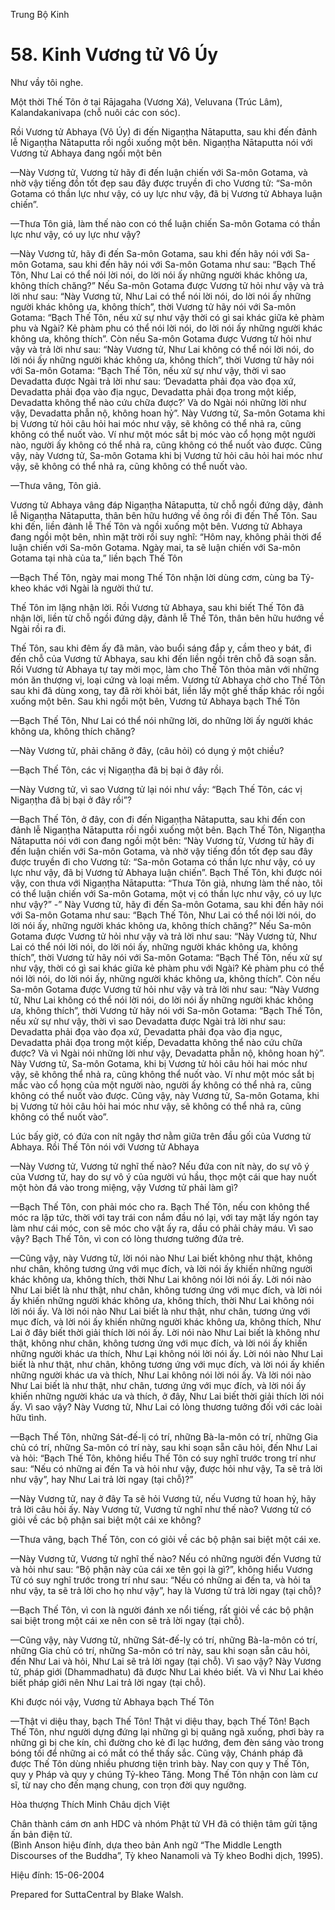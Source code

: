  

Trung Bộ Kinh

# 58\. Kinh Vương tử Vô Úy

Như vầy tôi nghe.

Một thời Thế Tôn ở tại Rājagaha (Vương Xá), Veluvana (Trúc Lâm), Kalandakanivapa (chỗ nuôi các con sóc).

Rồi Vương tử Abhaya (Vô Úy) đi đến Nigaṇṭha Nātaputta, sau khi đến đảnh lễ Nigaṇṭha Nātaputta rồi ngồi xuống một bên. Nigaṇṭha Nātaputta nói với Vương tử Abhaya đang ngồi một bên

—Này Vương tử, Vương tử hãy đi đến luận chiến với Sa-môn Gotama, và nhờ vậy tiếng đồn tốt đẹp sau đây được truyền đi cho Vương tử: “Sa-môn Gotama có thần lực như vậy, có uy lực như vậy, đã bị Vương tử Abhaya luận chiến”.

—Thưa Tôn giả, làm thế nào con có thể luận chiến Sa-môn Gotama có thần lực như vậy, có uy lực như vậy?

—Này Vương tử, hãy đi đến Sa-môn Gotama, sau khi đến hãy nói với Sa-môn Gotama, sau khi đến hãy nói với Sa-môn Gotama như sau: “Bạch Thế Tôn, Như Lai có thể nói lời nói, do lời nói ấy những người khác không ưa, không thích chăng?” Nếu Sa-môn Gotama được Vương tử hỏi như vậy và trả lời như sau: “Này Vương tử, Như Lai có thể nói lời nói, do lời nói ấy những người khác không ưa, không thích”, thời Vương tử hãy nói với Sa-môn Gotama: “Bạch Thế Tôn, nếu xử sự như vậy thời có gì sai khác giữa kẻ phàm phu và Ngài? Kẻ phàm phu có thể nói lời nói, do lời nói ấy những người khác không ưa, không thích”. Còn nếu Sa-môn Gotama được Vương tử hỏi như vậy và trả lời như sau: “Này Vương tử, Như Lai không có thể nói lời nói, do lời nói ấy những người khác không ưa, không thích”, thời Vương tử hãy nói với Sa-môn Gotama: “Bạch Thế Tôn, nếu xử sự như vậy, thời vì sao Devadatta được Ngài trả lời như sau: ‘Devadatta phải đọa vào đọa xứ, Devadatta phải đọa vào địa ngục, Devadatta phải đọa trong một kiếp, Devadatta không thể nào cứu chữa được?’ Và do Ngài nói những lời như vậy, Devadatta phẫn nộ, không hoan hỷ”. Này Vương tử, Sa-môn Gotama khi bị Vương tử hỏi câu hỏi hai móc như vậy, sẽ không có thể nhả ra, cũng không có thể nuốt vào. Ví như một móc sắt bị móc vào cổ họng một người nào, người ấy không có thể nhả ra, cũng không có thể nuốt vào được. Cũng vậy, này Vương tử, Sa-môn Gotama khi bị Vương tử hỏi câu hỏi hai móc như vậy, sẽ không có thể nhả ra, cũng không có thể nuốt vào.

—Thưa vâng, Tôn giả.

Vương tử Abhaya vâng đáp Nigaṇṭha Nātaputta, từ chỗ ngồi đứng dậy, đảnh lễ Nigaṇṭha Nātaputta, thân bên hữu hướng về ông rồi đi đến Thế Tôn. Sau khi đến, liền đảnh lễ Thế Tôn và ngồi xuống một bên. Vương tử Abhaya đang ngồi một bên, nhìn mặt trời rồi suy nghĩ: “Hôm nay, không phải thời để luận chiến với Sa-môn Gotama. Ngày mai, ta sẽ luận chiến với Sa-môn Gotama tại nhà của ta,” liền bạch Thế Tôn

—Bạch Thế Tôn, ngày mai mong Thế Tôn nhận lời dùng cơm, cùng ba Tỷ-kheo khác với Ngài là người thứ tư.

Thế Tôn im lặng nhận lời. Rồi Vương tử Abhaya, sau khi biết Thế Tôn đã nhận lời, liền từ chỗ ngồi đứng dậy, đảnh lễ Thế Tôn, thân bên hữu hướng về Ngài rồi ra đi.

Thế Tôn, sau khi đêm ấy đã mãn, vào buổi sáng đắp y, cầm theo y bát, đi đến chỗ của Vương tử Abhaya, sau khi đến liền ngồi trên chỗ đã soạn sẵn. Rồi Vương tử Abhaya tự tay mời mọc, làm cho Thế Tôn thỏa mãn với những món ăn thượng vị, loại cứng và loại mềm. Vương tử Abhaya chờ cho Thế Tôn sau khi đã dùng xong, tay đã rời khỏi bát, liền lấy một ghế thấp khác rồi ngồi xuống một bên. Sau khi ngồi một bên, Vương tử Abhaya bạch Thế Tôn

—Bạch Thế Tôn, Như Lai có thể nói những lời, do những lời ấy người khác không ưa, không thích chăng?

—Này Vương tử, phải chăng ở đây, (câu hỏi) có dụng ý một chiều?

—Bạch Thế Tôn, các vị Nigaṇṭha đã bị bại ở đây rồi.

—Này Vương tử, vì sao Vương tử lại nói như vầy: “Bạch Thế Tôn, các vị Nigaṇṭha đã bị bại ở đây rồi”?

—Bạch Thế Tôn, ở đây, con đi đến Nigaṇṭha Nātaputta, sau khi đến con đảnh lễ Nigaṇṭha Nātaputta rồi ngồi xuống một bên. Bạch Thế Tôn, Nigaṇṭha Nātaputta nói với con đang ngồi một bên: “Này Vương tử, Vương tử hãy đi đến luận chiến với Sa-môn Gotama, và nhờ vậy tiếng đồn tốt đẹp sau đây được truyền đi cho Vương tử: “Sa-môn Gotama có thần lực như vậy, có uy lực như vậy, đã bị Vương tử Abhaya luận chiến”. Bạch Thế Tôn, khi được nói vậy, con thưa với Nigaṇṭha Nātaputta: “Thưa Tôn giả, nhưng làm thế nào, tôi có thể luận chiến với Sa-môn Gotama, một vị có thần lực như vậy, có uy lực như vậy?” -” Này Vương tử, hãy đi đến Sa-môn Gotama, sau khi đến hãy nói với Sa-môn Gotama như sau: “Bạch Thế Tôn, Như Lai có thể nói lời nói, do lời nói ấy, những người khác không ưa, không thích chăng?” Nếu Sa-môn Gotama được Vương tử hỏi như vậy và trả lời như sau: “Này Vương tử, Như Lai có thể nói lời nói, do lời nói ấy, những người khác không ưa, không thích”, thời Vương tử hãy nói với Sa-môn Gotama: “Bạch Thế Tôn, nếu xử sự như vậy, thời có gì sai khác giữa kẻ phàm phu với Ngài? Kẻ phàm phu có thể nói lời nói, do lời nói ấy, những người khác không ưa, không thích”. Còn nếu Sa-môn Gotama được Vương tử hỏi như vậy và trả lời như sau: “Này Vương tử, Như Lai không có thể nói lời nói, do lời nói ấy những người khác không ưa, không thích”, thời Vương tử hãy nói với Sa-môn Gotama: “Bạch Thế Tôn, nếu xử sự như vậy, thời vì sao Devadatta được Ngài trả lời như sau: Devadatta phải đọa vào đọa xứ, Devadatta phải đọa vào địa ngục, Devadatta phải đọa trong một kiếp, Devadatta không thể nào cứu chữa được? Và vì Ngài nói những lời như vậy, Devadatta phẫn nộ, không hoan hỷ”. Này Vương tử, Sa-môn Gotama, khi bị Vương tử hỏi câu hỏi hai móc như vậy, sẽ không thể nhả ra, cũng không thể nuốt vào. Ví như một móc sắt bị mắc vào cổ họng của một người nào, người ấy không có thể nhả ra, cũng không có thể nuốt vào được. Cũng vậy, này Vương tử, Sa-môn Gotama, khi bị Vương tử hỏi câu hỏi hai móc như vậy, sẽ không có thể nhả ra, cũng không có thể nuốt vào”.

Lúc bấy giờ, có đứa con nít ngây thơ nằm giữa trên đầu gối của Vương tử Abhaya. Rồi Thế Tôn nói với Vương tử Abhaya

—Này Vương tử, Vương tử nghĩ thế nào? Nếu đứa con nít này, do sự vô ý của Vương tử, hay do sự vô ý của người vú hầu, thọc một cái que hay nuốt một hòn đá vào trong miệng, vậy Vương tử phải làm gì?

—Bạch Thế Tôn, con phải móc cho ra. Bạch Thế Tôn, nếu con không thể móc ra lập tức, thời với tay trái con nắm đầu nó lại, với tay mặt lấy ngón tay làm như cái móc, con sẽ móc cho vật ấy ra, dầu có phải chảy máu. Vì sao vậy? Bạch Thế Tôn, vì con có lòng thương tưởng đứa trẻ.

—Cũng vậy, này Vương tử, lời nói nào Như Lai biết không như thật, không như chân, không tương ứng với mục đích, và lời nói ấy khiến những người khác không ưa, không thích, thời Như Lai không nói lời nói ấy. Lời nói nào Như Lai biết là như thật, như chân, không tương ứng với mục đích, và lời nói ấy khiến những người khác không ưa, không thích, thời Như Lai không nói lời nói ấy. Và lời nói nào Như Lai biết là như thật, như chân, tương ứng với mục đích, và lời nói ấy khiến những người khác không ưa, không thích, Như Lai ở đây biết thời giải thích lời nói ấy. Lời nói nào Như Lai biết là không như thật, không như chân, không tương ứng với mục đích, và lời nói ấy khiến những người khác ưa thích, Như Lại không nói lời nói ấy. Lời nói nào Như Lai biết là như thật, như chân, không tương ứng với mục đích, và lời nói ấy khiến những người khác ưa và thích, Như Lai không nói lời nói ấy. Và lời nói nào Như Lai biết là như thật, như chân, tương ứng với mục đích, và lời nói ấy khiến những người khác ưa và thích, ở đây, Như Lai biết thời giải thích lời nói ấy. Vì sao vậy? Này Vương tử, Như Lai có lòng thương tưởng đối với các loài hữu tình.

—Bạch Thế Tôn, những Sát-đế-lị có trí, những Bà-la-môn có trí, những Gia chủ có trí, những Sa-môn có trí này, sau khi soạn sẵn câu hỏi, đến Như Lai và hỏi: “Bạch Thế Tôn, không hiểu Thế Tôn có suy nghĩ trước trong trí như sau: “Nếu có những ai đến Ta và hỏi như vậy, được hỏi như vậy, Ta sẽ trả lời như vậy”, hay Như Lai trả lời ngay (tại chỗ)?”

—Này Vương tử, nay ở đây Ta sẽ hỏi Vương tử, nếu Vương tử hoan hỷ, hãy trả lời câu hỏi ấy. Này Vương tử, Vương tử nghĩ như thế nào? Vương tử có giỏi về các bộ phận sai biệt một cái xe không?

—Thưa vâng, bạch Thế Tôn, con có giỏi về các bộ phận sai biệt một cái xe.

—Này Vương tử, Vương tử nghĩ thế nào? Nếu có những người đến Vương tử và hỏi như sau: “Bộ phận này của cái xe tên gọi là gì?”, không hiểu Vương Tử có suy nghĩ trước trong trí như sau: “Nếu có những ai đến ta, và hỏi ta như vậy, ta sẽ trả lời cho họ như vậy”, hay là Vương tử trả lời ngay (tại chỗ)?

—Bạch Thế Tôn, vì con là người đánh xe nổi tiếng, rất giỏi về các bộ phận sai biệt trong một cái xe nên con sẽ trả lời ngay (tại chỗ).

—Cũng vậy, này Vương tử, những Sát-đế-lỵ có trí, những Bà-la-môn có trí, những Gia chủ có trí, những Sa-môn có trí này, sau khi soạn sẵn câu hỏi, đến Như Lai và hỏi, Như Lai sẽ trả lời ngay (tại chỗ). Vì sao vậy? Này Vương tử, pháp giới (Dhammadhatu) đã được Như Lai khéo biết. Và vì Như Lai khéo biết pháp giới nên Như Lai trả lời ngay (tại chỗ).

Khi được nói vậy, Vương tử Abhaya bạch Thế Tôn

—Thật vi diệu thay, bạch Thế Tôn! Thật vi diệu thay, bạch Thế Tôn! Bạch Thế Tôn, như người dựng đứng lại những gì bị quăng ngã xuống, phơi bày ra những gì bị che kín, chỉ đường cho kẻ đi lạc hướng, đem đèn sáng vào trong bóng tối để những ai có mắt có thể thấy sắc. Cũng vậy, Chánh pháp đã được Thế Tôn dùng nhiều phương tiện trình bày. Nay con quy y Thế Tôn, quy y Pháp và quy y chúng Tỷ-kheo Tăng. Mong Thế Tôn nhận con làm cư sĩ, từ nay cho đến mạng chung, con trọn đời quy ngưỡng.

Hòa thượng Thích Minh Châu dịch Việt

Chân thành cám ơn anh HDC và nhóm Phật tử VH đã có thiện tâm gửi tặng ấn bản điện tử.  
(Bình Anson hiệu đính, dựa theo bản Anh ngữ “The Middle Length Discourses of the Buddha”, Tỳ kheo Nanamoli và Tỳ kheo Bodhi dịch, 1995).

Hiệu đính: 15-06-2004

Prepared for SuttaCentral by Blake Walsh.